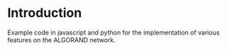 # Introduction 
Example code in javascript and python for the implementation of various features on the ALGORAND network. 
